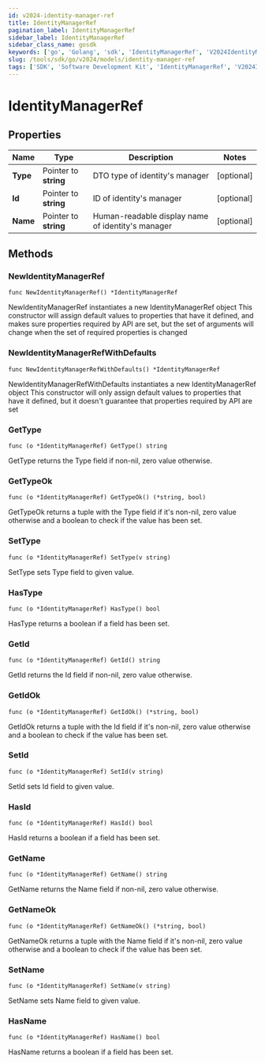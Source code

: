 ```yaml
---
id: v2024-identity-manager-ref
title: IdentityManagerRef
pagination_label: IdentityManagerRef
sidebar_label: IdentityManagerRef
sidebar_class_name: gosdk
keywords: ['go', 'Golang', 'sdk', 'IdentityManagerRef', 'V2024IdentityManagerRef'] 
slug: /tools/sdk/go/v2024/models/identity-manager-ref
tags: ['SDK', 'Software Development Kit', 'IdentityManagerRef', 'V2024IdentityManagerRef']
---
```


# IdentityManagerRef

## Properties

Name | Type | Description | Notes
------------ | ------------- | ------------- | -------------
**Type** | Pointer to **string** | DTO type of identity's manager | [optional] 
**Id** | Pointer to **string** | ID of identity's manager | [optional] 
**Name** | Pointer to **string** | Human-readable display name of identity's manager | [optional] 

## Methods

### NewIdentityManagerRef

`func NewIdentityManagerRef() *IdentityManagerRef`

NewIdentityManagerRef instantiates a new IdentityManagerRef object
This constructor will assign default values to properties that have it defined,
and makes sure properties required by API are set, but the set of arguments
will change when the set of required properties is changed

### NewIdentityManagerRefWithDefaults

`func NewIdentityManagerRefWithDefaults() *IdentityManagerRef`

NewIdentityManagerRefWithDefaults instantiates a new IdentityManagerRef object
This constructor will only assign default values to properties that have it defined,
but it doesn't guarantee that properties required by API are set

### GetType

`func (o *IdentityManagerRef) GetType() string`

GetType returns the Type field if non-nil, zero value otherwise.

### GetTypeOk

`func (o *IdentityManagerRef) GetTypeOk() (*string, bool)`

GetTypeOk returns a tuple with the Type field if it's non-nil, zero value otherwise
and a boolean to check if the value has been set.

### SetType

`func (o *IdentityManagerRef) SetType(v string)`

SetType sets Type field to given value.

### HasType

`func (o *IdentityManagerRef) HasType() bool`

HasType returns a boolean if a field has been set.

### GetId

`func (o *IdentityManagerRef) GetId() string`

GetId returns the Id field if non-nil, zero value otherwise.

### GetIdOk

`func (o *IdentityManagerRef) GetIdOk() (*string, bool)`

GetIdOk returns a tuple with the Id field if it's non-nil, zero value otherwise
and a boolean to check if the value has been set.

### SetId

`func (o *IdentityManagerRef) SetId(v string)`

SetId sets Id field to given value.

### HasId

`func (o *IdentityManagerRef) HasId() bool`

HasId returns a boolean if a field has been set.

### GetName

`func (o *IdentityManagerRef) GetName() string`

GetName returns the Name field if non-nil, zero value otherwise.

### GetNameOk

`func (o *IdentityManagerRef) GetNameOk() (*string, bool)`

GetNameOk returns a tuple with the Name field if it's non-nil, zero value otherwise
and a boolean to check if the value has been set.

### SetName

`func (o *IdentityManagerRef) SetName(v string)`

SetName sets Name field to given value.

### HasName

`func (o *IdentityManagerRef) HasName() bool`

HasName returns a boolean if a field has been set.


